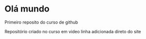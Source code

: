 # Olá mundo
 Primeiro reposito do curso de github

Repositório  criado no curso em video
linha adicionada direto do site
